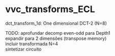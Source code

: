# vvc_transforms_ECL

dct_transform_1d: One dimensional DCT-2 (N=8)


TODO:
      aprofundar decomp even-odd para Depth1 <br>
      expandir para 2 dimensões (transpose memory) <br>
      incluir transformada N=4 <br>
      sintetizar circuito
